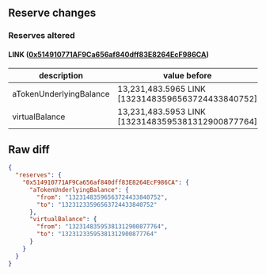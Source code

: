 ## Reserve changes

### Reserves altered

#### LINK ([0x514910771AF9Ca656af840dff83E8264EcF986CA](https://etherscan.io/address/0x514910771AF9Ca656af840dff83E8264EcF986CA))

| description | value before | value after |
| --- | --- | --- |
| aTokenUnderlyingBalance | 13,231,483.5965 LINK [13231483596563724433840752] | 13,231,233.5965 LINK [13231233596563724433840752] |
| virtualBalance | 13,231,483.5953 LINK [13231483595381312900877764] | 13,231,233.5953 LINK [13231233595381312900877764] |


## Raw diff

```json
{
  "reserves": {
    "0x514910771AF9Ca656af840dff83E8264EcF986CA": {
      "aTokenUnderlyingBalance": {
        "from": "13231483596563724433840752",
        "to": "13231233596563724433840752"
      },
      "virtualBalance": {
        "from": "13231483595381312900877764",
        "to": "13231233595381312900877764"
      }
    }
  }
}
```